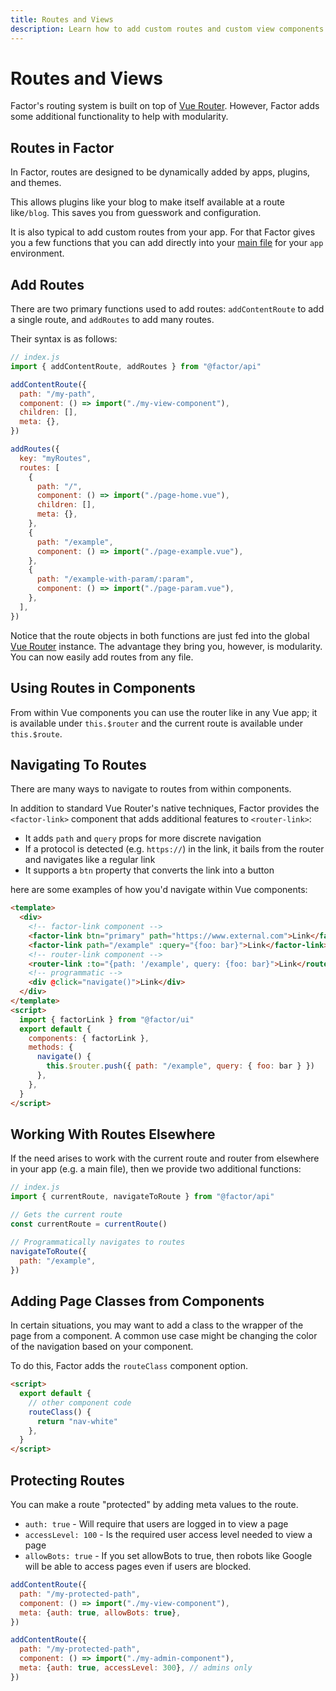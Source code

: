 ```yaml
---
title: Routes and Views
description: Learn how to add custom routes and custom view components.
---
```


# Routes and Views

Factor's routing system is built on top of [Vue Router](https://router.vuejs.org/). However, Factor adds some additional functionality to help with modularity.

## Routes in Factor

In Factor, routes are designed to be dynamically added by apps, plugins, and themes.

This allows plugins like your blog to make itself available at a route like`/blog`. This saves you from guesswork and configuration.

It is also typical to add custom routes from your app. For that Factor gives you a few functions that you can add directly into your [main file](./main-files) for your `app` environment.

## Add Routes

There are two primary functions used to add routes: `addContentRoute` to add a single route, and `addRoutes` to add many routes.

Their syntax is as follows:

```js
// index.js
import { addContentRoute, addRoutes } from "@factor/api"

addContentRoute({
  path: "/my-path",
  component: () => import("./my-view-component"),
  children: [],
  meta: {},
})

addRoutes({
  key: "myRoutes",
  routes: [
    {
      path: "/",
      component: () => import("./page-home.vue"),
      children: [],
      meta: {},
    },
    {
      path: "/example",
      component: () => import("./page-example.vue"),
    },
    {
      path: "/example-with-param/:param",
      component: () => import("./page-param.vue"),
    },
  ],
})
```

Notice that the route objects in both functions are just fed into the global [Vue Router](https://router.vuejs.org/) instance. The advantage they bring you, however, is modularity. You can now easily add routes from any file.

## Using Routes in Components

From within Vue components you can use the router like in any Vue app; it is available under `this.$router` and the current route is available under `this.$route`.

## Navigating To Routes

There are many ways to navigate to routes from within components.

In addition to standard Vue Router's native techniques, Factor provides the `<factor-link>` component that adds additional features to `<router-link>`:

- It adds `path` and `query` props for more discrete navigation
- If a protocol is detected (e.g. `https://`) in the link, it bails from the router and navigates like a regular link
- It supports a `btn` property that converts the link into a button

here are some examples of how you'd navigate within Vue components:

```html
<template>
  <div>
    <!-- factor-link component -->
    <factor-link btn="primary" path="https://www.external.com">Link</factor-link>
    <factor-link path="/example" :query="{foo: bar}">Link</factor-link>
    <!-- router-link component -->
    <router-link :to="{path: '/example', query: {foo: bar}">Link</router-link>
    <!-- programmatic -->
    <div @click="navigate()">Link</div>
  </div>
</template>
<script>
  import { factorLink } from "@factor/ui"
  export default {
    components: { factorLink },
    methods: {
      navigate() {
        this.$router.push({ path: "/example", query: { foo: bar } })
      },
    },
  }
</script>
```

## Working With Routes Elsewhere

If the need arises to work with the current route and router from elsewhere in your app (e.g. a main file), then we provide two additional functions:

```js
// index.js
import { currentRoute, navigateToRoute } from "@factor/api"

// Gets the current route
const currentRoute = currentRoute()

// Programmatically navigates to routes
navigateToRoute({
  path: "/example",
})
```

## Adding Page Classes from Components

In certain situations, you may want to add a class to the wrapper of the page from a component. A common use case might be changing the color of the navigation based on your component.

To do this, Factor adds the `routeClass` component option.

```html
<script>
  export default {
    // other component code
    routeClass() {
      return "nav-white"
    },
  }
</script>
```

## Protecting Routes

You can make a route "protected" by adding meta values to the route. 

- `auth: true` - Will require that users are logged in to view a page
- `accessLevel: 100` - Is the required user access level needed to view a page
- `allowBots: true` - If you set allowBots to true, then robots like Google will be able to access pages even if users are blocked.

```js
addContentRoute({
  path: "/my-protected-path",
  component: () => import("./my-view-component"),
  meta: {auth: true, allowBots: true},
})

addContentRoute({
  path: "/my-protected-path",
  component: () => import("./my-admin-component"),
  meta: {auth: true, accessLevel: 300}, // admins only
})
```
